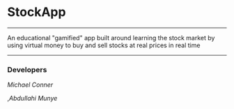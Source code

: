 # **StockApp**
---
An educational "gamified" app built around learning the stock market by using virtual money to buy and sell stocks at real prices in real time



---
### Developers
*Michael Conner*


,*Abdullahi Munye*

